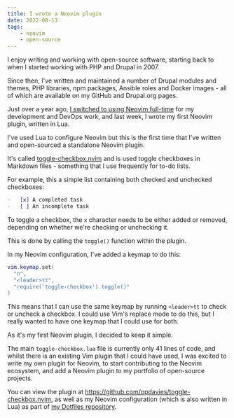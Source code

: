 ```yaml
---
title: I wrote a Neovim plugin
date: 2022-08-13
tags:
    - neovim
    - open-source
---
```


I enjoy writing and working with open-source software, starting back to when I started working with PHP and Drupal in 2007.

Since then, I've written and maintained a number of Drupal modules and themes, PHP libraries, npm packages, Ansible roles and Docker images - all of which are available on my GitHub and Drupal.org pages.

Just over a year ago, [I switched to using Neovim full-time](/blog/going-full-vim) for my development and DevOps work, and last week, I wrote my first Neovim plugin, written in Lua.

I've used Lua to configure Neovim but this is the first time that I've written and open-sourced a standalone Neovim plugin.

It's called [toggle-checkbox.nvim](https://github.com/opdavies/toggle-checkbox.nvim) and is used toggle checkboxes in Markdown files - something that I use frequently for to-do lists.

For example, this a simple list containing both checked and unchecked checkboxes:

```markdown
-   [x] A completed task
-   [ ] An incomplete task
```

To toggle a checkbox, the `x` character needs to be either added or removed, depending on whether we're checking or unchecking it.

This is done by calling the `toggle()` function within the plugin.

In my Neovim configuration, I've added a keymap to do this:

```lua
vim.keymap.set(
  "n",
  "<leader>tt",
  "require('toggle-checkbox').toggle()"
)
```

This means that I can use the same keymap by running `<leader>tt` to check or uncheck a checkbox. I could use Vim's replace mode to do this, but I really wanted to have one keymap that I could use for both.

As it's my first Neovim plugin, I decided to keep it simple.

The main `toggle-checkbox.lua` file is currently only 41 lines of code, and whilst there is an existing Vim plugin that I could have used, I was excited to write my own plugin for Neovim, to start contributing to the Neovim ecosystem, and add a Neovim plugin to my portfolio of open-source projects.

You can view the plugin at https://github.com/opdavies/toggle-checkbox.nvim, as well as my Neovim configuration (which is also written in Lua) as part of [my Dotfiles repository](https://github.com/opdavies/dotfiles/tree/main/roles/neovim/files).
